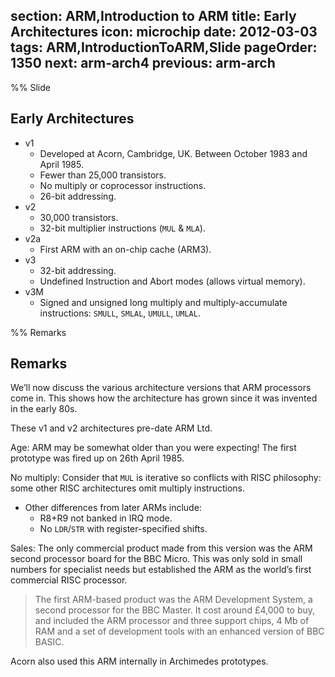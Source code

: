 section: ARM,Introduction to ARM
title: Early Architectures
icon: microchip
date: 2012-03-03
tags: ARM,IntroductionToARM,Slide
pageOrder: 1350
next: arm-arch4
previous: arm-arch
----

%% Slide
  
## Early Architectures

* v1
  * Developed at Acorn, Cambridge, UK. Between October 1983 and April 1985.
  * Fewer than 25,000 transistors.
  * No multiply or coprocessor instructions.
  * 26-bit addressing.
* v2
  * 30,000 transistors.
  * 32-bit multiplier instructions (`MUL` & `MLA`).
* v2a
  * First ARM with an on-chip cache (ARM3).
* v3
  * 32-bit addressing.
  * Undefined Instruction and Abort modes (allows virtual memory).
* v3M
  * Signed and unsigned long multiply and multiply-accumulate instructions:
    `SMULL`, `SMLAL`, `UMULL`, `UMLAL`.

%% Remarks
  
## Remarks

We’ll now discuss the various architecture versions that ARM processors come in. This shows how the architecture has grown since it was invented in the early 80s.

These v1 and v2 architectures pre-date ARM Ltd.

Age: ARM may be somewhat older than you were expecting! The first prototype was fired up on 26th April 1985.

No multiply: Consider that `MUL` is iterative so conflicts with RISC philosophy: some other RISC architectures omit multiply instructions.

* Other differences from later ARMs include:
  * R8+R9 not banked in IRQ mode.
  * No `LDR`/`STR` with register-specified shifts.

Sales: The only commercial product made from this version was the ARM second processor board for the BBC Micro. This was only sold in small numbers for specialist needs but established the ARM as the world’s first commercial RISC processor.

> The first ARM-based product was the ARM Development System, a second processor for the BBC Master. It cost around £4,000 to buy, and included the ARM processor and three support chips, 4 Mb of RAM and a set of development tools with an enhanced version of BBC BASIC.

Acorn also used this ARM internally in Archimedes prototypes.
